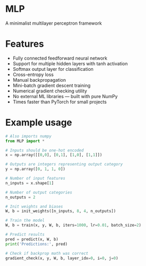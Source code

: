 # MLP
A minimalist multilayer perceptron framework

# Features
 - Fully connected feedforward neural network
 - Support for multiple hidden layers with tanh activation
 - Softmax output layer for classification
 - Cross-entropy loss
 - Manual backpropagation
 - Mini-batch gradient descent training
 - Numerical gradient checking utility
 - No external ML libraries — built with pure NumPy
 - Times faster than PyTorch for small projects

# Example usage
```py
# Also imports numpy
from MLP import *

# Inputs should be one-hot encoded
x = np.array([[0,0], [0,1], [1,0], [1,1]])

# Outputs are integers representing output category
y = np.array([0, 1, 1, 0])

# Number of input features
n_inputs = x.shape[1]

# Number of output categories
n_outputs = 2

# Init weights and biases
W, b = init_weights([n_inputs, 8, 4, n_outputs])

# Train the model
W, b = train(x, y, W, b, iters=1000, lr=0.01, batch_size=2)

# Predict results
pred = predict(x, W, b)
print('Predictions:', pred)

# Check if backprop math was correct
gradient_check(x, y, W, b, layer_idx=0, i=0, j=0)
```
